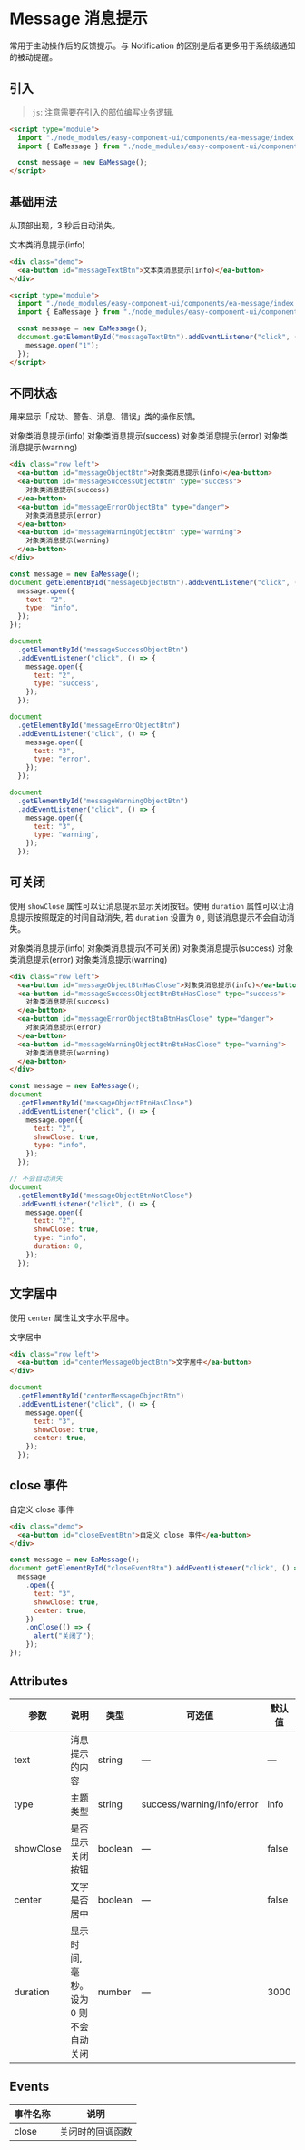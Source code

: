 <script setup>
import { onMounted } from 'vue'

onMounted(() => {
    import('../index.js')
    import('./index.scss')

    const message = new EaMessage();

    // 基础用法
    document.getElementById('messageTextBtn').addEventListener('click', () => {
        message.open("1");
    })


    // 不同状态
    document.getElementById('messageObjectBtn').addEventListener('click', () => {
        message.open({
            text: "2",
            type: "info",
        });
    })

    document.getElementById('messageSuccessObjectBtn').addEventListener('click', () => {
        message.open({
            text: "2",
            type: "success",
        });
    })

    document.getElementById('messageErrorObjectBtn').addEventListener('click', () => {
        message.open({
            text: "3",
            type: "error",
        });
    })

    document.getElementById('messageWarningObjectBtn').addEventListener('click', () => {
        message.open({
            text: "3",
            type: "warning",
        });
    })

    
    // 不可关闭
    document.getElementById('messageObjectBtnHasClose').addEventListener('click', () => {
        message.open({
            text: "2",
            showClose: true,
            type: "info",
        });
    })

    document.getElementById('messageObjectBtnNotClose').addEventListener('click', () => {
        message.open({
            text: "2",
            showClose: true,
            type: "info",
            duration: 0,
        });
    })

    document.getElementById('messageSuccessObjectBtnBtnHasClose').addEventListener('click', () => {
        message.open({
            text: "2",
            showClose: true,
            type: "success",
        });
    })

    document.getElementById('messageErrorObjectBtnBtnHasClose').addEventListener('click', () => {
        message.open({
            text: "3",
            showClose: true,
            type: "error",
        });
    })

    document.getElementById('messageWarningObjectBtnBtnHasClose').addEventListener('click', () => {
        message.open({
            text: "3",
            showClose: true,
            type: "warning",
        });
    })

    // 文字居中
    document.getElementById('centerMessageObjectBtn').addEventListener('click', () => {
        message.open({
            text: "3",
            showClose: true,
            center: true,
        })
    })

    document.getElementById('closeEventBtn').addEventListener('click', () => {
        message.open({
            text: "3",
            showClose: true,
            center: true,
        }).onClose(() => {
            alert('关闭了');
        });
    })
})
</script>

# Message 消息提示

常用于主动操作后的反馈提示。与 Notification 的区别是后者更多用于系统级通知的被动提醒。

## 引入

> `js`: 注意需要在引入的部位编写业务逻辑.

```html
<script type="module">
  import "./node_modules/easy-component-ui/components/ea-message/index.js";
  import { EaMessage } from "./node_modules/easy-component-ui/components/ea-message/MessageClass.js";

  const message = new EaMessage();
</script>
```

## 基础用法

从顶部出现，3 秒后自动消失。

<div class="demo">
    <ea-button id="messageTextBtn">文本类消息提示(info)</ea-button>
</div>

```html
<div class="demo">
  <ea-button id="messageTextBtn">文本类消息提示(info)</ea-button>
</div>
```

```html
<script type="module">
  import "./node_modules/easy-component-ui/components/ea-message/index.js";
  import { EaMessage } from "./node_modules/easy-component-ui/components/ea-message/MessageClass.js";

  const message = new EaMessage();
  document.getElementById("messageTextBtn").addEventListener("click", () => {
    message.open("1");
  });
</script>
```

## 不同状态

用来显示「成功、警告、消息、错误」类的操作反馈。

<div class="row left">
    <ea-button id="messageObjectBtn">对象类消息提示(info)</ea-button>
    <ea-button id="messageSuccessObjectBtn" type="success">对象类消息提示(success)</ea-button>
    <ea-button id="messageErrorObjectBtn" type="danger">对象类消息提示(error)</ea-button>
    <ea-button id="messageWarningObjectBtn" type="warning">对象类消息提示(warning)</ea-button>
</div>

```html
<div class="row left">
  <ea-button id="messageObjectBtn">对象类消息提示(info)</ea-button>
  <ea-button id="messageSuccessObjectBtn" type="success">
    对象类消息提示(success)
  </ea-button>
  <ea-button id="messageErrorObjectBtn" type="danger">
    对象类消息提示(error)
  </ea-button>
  <ea-button id="messageWarningObjectBtn" type="warning">
    对象类消息提示(warning)
  </ea-button>
</div>
```

```js
const message = new EaMessage();
document.getElementById("messageObjectBtn").addEventListener("click", () => {
  message.open({
    text: "2",
    type: "info",
  });
});

document
  .getElementById("messageSuccessObjectBtn")
  .addEventListener("click", () => {
    message.open({
      text: "2",
      type: "success",
    });
  });

document
  .getElementById("messageErrorObjectBtn")
  .addEventListener("click", () => {
    message.open({
      text: "3",
      type: "error",
    });
  });

document
  .getElementById("messageWarningObjectBtn")
  .addEventListener("click", () => {
    message.open({
      text: "3",
      type: "warning",
    });
  });
```

## 可关闭

使用 `showClose` 属性可以让消息提示显示关闭按钮。使用 `duration` 属性可以让消息提示按照既定的时间自动消失, 若 `duration` 设置为 `0` , 则该消息提示不会自动消失。

<div class="row left">
    <ea-button id="messageObjectBtnHasClose">对象类消息提示(info)</ea-button>
    <ea-button id="messageObjectBtnNotClose">对象类消息提示(不可关闭)</ea-button>
    <ea-button id="messageSuccessObjectBtnBtnHasClose" type="success">对象类消息提示(success)</ea-button>
    <ea-button id="messageErrorObjectBtnBtnHasClose" type="danger">对象类消息提示(error)</ea-button>
    <ea-button id="messageWarningObjectBtnBtnHasClose" type="warning">对象类消息提示(warning)</ea-button>
</div>

```html
<div class="row left">
  <ea-button id="messageObjectBtnHasClose">对象类消息提示(info)</ea-button>
  <ea-button id="messageSuccessObjectBtnBtnHasClose" type="success">
    对象类消息提示(success)
  </ea-button>
  <ea-button id="messageErrorObjectBtnBtnHasClose" type="danger">
    对象类消息提示(error)
  </ea-button>
  <ea-button id="messageWarningObjectBtnBtnHasClose" type="warning">
    对象类消息提示(warning)
  </ea-button>
</div>
```

```js
const message = new EaMessage();
document
  .getElementById("messageObjectBtnHasClose")
  .addEventListener("click", () => {
    message.open({
      text: "2",
      showClose: true,
      type: "info",
    });
  });

// 不会自动消失
document
  .getElementById("messageObjectBtnNotClose")
  .addEventListener("click", () => {
    message.open({
      text: "2",
      showClose: true,
      type: "info",
      duration: 0,
    });
  });
```

## 文字居中

使用 `center` 属性让文字水平居中。

<div class="row left">
    <ea-button id="centerMessageObjectBtn">文字居中</ea-button>
</div>

```html
<div class="row left">
  <ea-button id="centerMessageObjectBtn">文字居中</ea-button>
</div>
```

```js
document
  .getElementById("centerMessageObjectBtn")
  .addEventListener("click", () => {
    message.open({
      text: "3",
      showClose: true,
      center: true,
    });
  });
```

## close 事件

<div class="demo">
    <ea-button id="closeEventBtn">自定义 close 事件</ea-button>
</div>

```html
<div class="demo">
  <ea-button id="closeEventBtn">自定义 close 事件</ea-button>
</div>
```

```js
const message = new EaMessage();
document.getElementById("closeEventBtn").addEventListener("click", () => {
  message
    .open({
      text: "3",
      showClose: true,
      center: true,
    })
    .onClose(() => {
      alert("关闭了");
    });
});
```

## Attributes

| 参数      | 说明                                  | 类型    | 可选值                     | 默认值 |
| --------- | ------------------------------------- | ------- | -------------------------- | ------ |
| text      | 消息提示的内容                        | string  | —                          | —      |
| type      | 主题类型                              | string  | success/warning/info/error | info   |
| showClose | 是否显示关闭按钮                      | boolean | —                          | false  |
| center    | 文字是否居中                          | boolean | —                          | false  |
| duration  | 显示时间, 毫秒。设为 0 则不会自动关闭 | number  | —                          | 3000   |

## Events

| 事件名称 | 说明             |
| -------- | ---------------- |
| close    | 关闭时的回调函数 |
